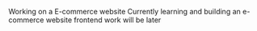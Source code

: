 Working on a E-commerce website
Currently learning and building an e-commerce website
frontend work will be later 